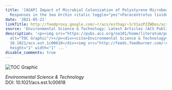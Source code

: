```yaml
---
title: '[ASAP] Impact of Microbial Colonization of Polystyrene Microbeads on the Toxicological
  Responses in the Sea Urchin <italic toggle="yes">Paracentrotus lividus</italic>'
date: '2021-05-21'
linkTitle: http://feedproxy.google.com/~r/acs/esthag/~3/V1azPZZWDes/acs.est.1c00618
source: 'Environmental Science & Technology: Latest Articles (ACS Publications)'
description: '<p><img src="https://pubs.acs.org/na101/home/literatum/publisher/achs/journals/content/esthag/0/esthag.ahead-of-print/acs.est.1c00618/20210521/images/medium/es1c00618_0008.gif"
  alt="TOC Graphic"/></p><div><cite>Environmental Science & Technology</cite></div><div>DOI:
  10.1021/acs.est.1c00618</div><img src="http://feeds.feedburner.com/~r/acs/esthag/~4/V1azPZZWDes"
  height="1" width="1" ...'
disable_comments: true
---
```

<p><img src="https://pubs.acs.org/na101/home/literatum/publisher/achs/journals/content/esthag/0/esthag.ahead-of-print/acs.est.1c00618/20210521/images/medium/es1c00618_0008.gif" alt="TOC Graphic"/></p><div><cite>Environmental Science & Technology</cite></div><div>DOI: 10.1021/acs.est.1c00618</div><img src="http://feeds.feedburner.com/~r/acs/esthag/~4/V1azPZZWDes" height="1" width="1" ...